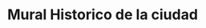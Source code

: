 ---
pid: MX252
title: Mural Historico de la ciudad
location_transcription: west Philly
zipcode: '19143'
outside_phl: 
neighborhood: University City
age: '36'
age_range: 30-39
instagram: 
image_file_name: MX_252.jpg
proposal_transcription: |-
  Mural about memory, the history of the city, Firsrt native american people, For example algonquino. A mural that tells the history of the cultural and social development of Philly.

  Very creative, with a lot of colors.
topic: Culture,History,Native Americans,Philadelphia
topic_summary: 0, 0, 0, 0
type: 2D,Garden,Mural
keywords_other: algonquinos, memory
credit: Caro cancion
image_labels: 
twitter: 
facebook: 
permalink: "/monuments/mx252/"
layout: item-page
---